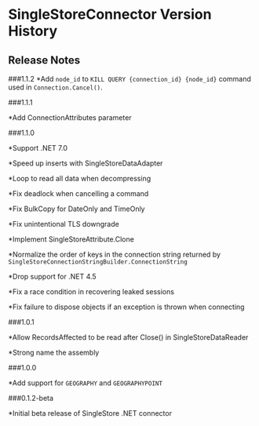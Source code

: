 # SingleStoreConnector Version History

## Release Notes

###1.1.2
*Add `node_id` to `KILL QUERY {connection_id} {node_id}` command used in `Connection.Cancel()`.

###1.1.1

*Add ConnectionAttributes parameter

###1.1.0

*Support .NET 7.0

*Speed up inserts with SingleStoreDataAdapter

*Loop to read all data when decompressing

*Fix deadlock when cancelling a command

*Fix BulkCopy for DateOnly and TimeOnly

*Fix unintentional TLS downgrade

*Implement SingleStoreAttribute.Clone

*Normalize the order of keys in the connection string returned by `SingleStoreConnectionStringBuilder.ConnectionString`

*Drop support for .NET 4.5

*Fix a race condition in recovering leaked sessions

*Fix failure to dispose objects if an exception is thrown when connecting

###1.0.1

*Allow RecordsAffected to be read after Close() in SingleStoreDataReader

*Strong name the assembly

###1.0.0

*Add support for `GEOGRAPHY` and `GEOGRAPHYPOINT`

###0.1.2-beta

*Initial beta release of SingleStore .NET connector
